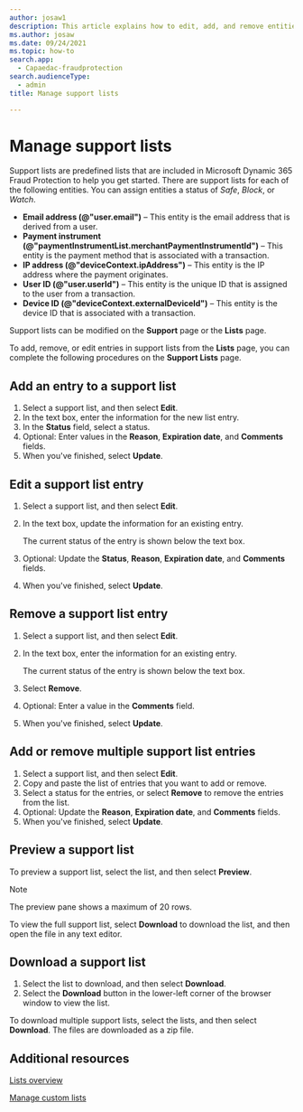 ```yaml
---
author: josaw1
description: This article explains how to edit, add, and remove entities in support lists in Microsoft Dynamics 365 Fraud Protection.
ms.author: josaw
ms.date: 09/24/2021
ms.topic: how-to
search.app: 
  - Capaedac-fraudprotection
search.audienceType:
  - admin
title: Manage support lists

---
```


# Manage support lists

Support lists are predefined lists that are included in Microsoft Dynamic 365 Fraud Protection to help you get started. There are support lists for each of the following entities. You can assign entities a status of *Safe*, *Block*, or *Watch*.

- **Email address (@"user.email")** – This entity is the email address that is derived from a user.
- **Payment instrument (@"paymentInstrumentList.merchantPaymentInstrumentId")** – This entity is the payment method that is associated with a transaction.
- **IP address (@"deviceContext.ipAddress")** – This entity is the IP address where the payment originates.
- **User ID (@"user.userId")** – This entity is the unique ID that is assigned to the user from a transaction.
- **Device ID (@"deviceContext.externalDeviceId")** – This entity is the device ID that is associated with a transaction.

Support lists can be modified on the **Support** page or the **Lists** page.

To add, remove, or edit entries in support lists from the **Lists** page, you can complete the following procedures on the **Support Lists** page.

## Add an entry to a support list

1. Select a support list, and then select **Edit**.
1. In the text box, enter the information for the new list entry.
1. In the **Status** field, select a status.
1. Optional: Enter values in the **Reason**, **Expiration date**, and **Comments** fields.
1. When you've finished, select **Update**.

## Edit a support list entry

1. Select a support list, and then select **Edit**.
1. In the text box, update the information for an existing entry.

    The current status of the entry is shown below the text box.

1. Optional: Update the **Status**, **Reason**, **Expiration date**, and **Comments** fields.
1. When you've finished, select **Update**.

## Remove a support list entry

1. Select a support list, and then select **Edit**.
1. In the text box, enter the information for an existing entry.

    The current status of the entry is shown below the text box.

1. Select **Remove**.
1. Optional: Enter a value in the **Comments** field.
1. When you've finished, select **Update**.

## Add or remove multiple support list entries

1. Select a support list, and then select **Edit**.
1. Copy and paste the list of entries that you want to add or remove.
1. Select a status for the entries, or select **Remove** to remove the entries from the list.
1. Optional: Update the **Reason**, **Expiration date**, and **Comments** fields.
1. When you've finished, select **Update**.

## Preview a support list

To preview a support list, select the list, and then select **Preview**.

> [!NOTE]
> The preview pane shows a maximum of 20 rows.

To view the full support list, select **Download** to download the list, and then open the file in any text editor.

## Download a support list

1. Select the list to download, and then select **Download**.
1. Select the **Download** button in the lower-left corner of the browser window to view the list.

To download multiple support lists, select the lists, and then select **Download**. The files are downloaded as a zip file.

## Additional resources

[Lists overview](lists-overview.md)

[Manage custom lists](lists.md)
